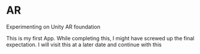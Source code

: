 # AR
Experimenting on Unity AR foundation

This is my first App. While completing this, I might have screwed up the final expectation.
I will visit this at a later date and continue with this
